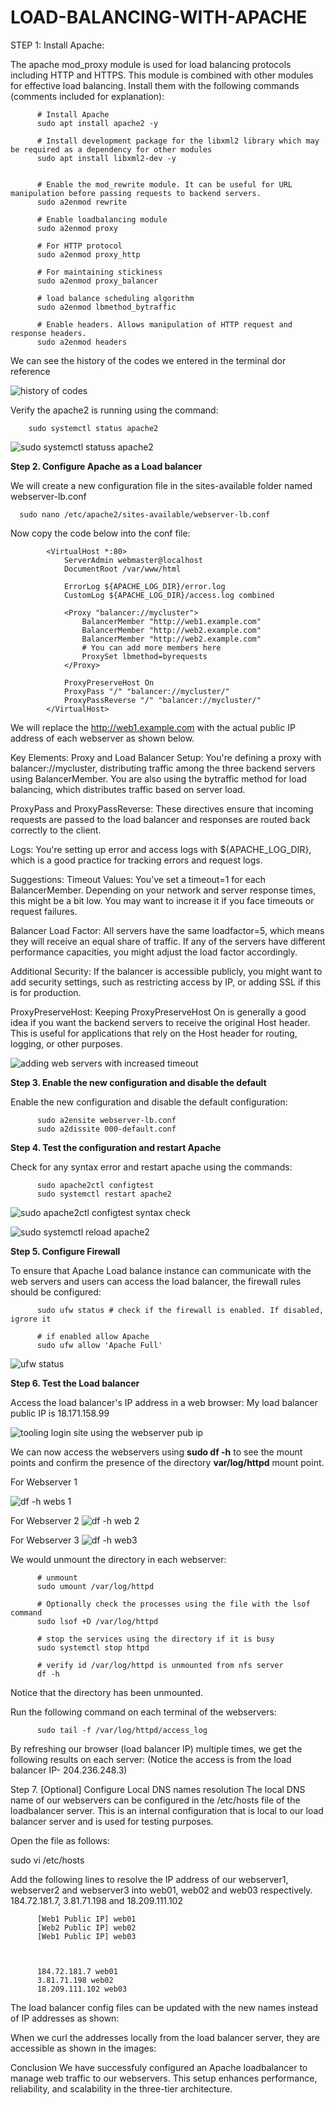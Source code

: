 # LOAD-BALANCING-WITH-APACHE


STEP 1: Install Apache:

The apache mod_proxy module is used for load balancing protocols including HTTP and HTTPS. This module is combined with other modules for effective load balancing. Install them with the following commands (comments included for explanation):

          # Install Apache
          sudo apt install apache2 -y
          
          # Install development package for the libxml2 library which may be required as a dependency for other modules
          sudo apt install libxml2-dev -y
          
          
          # Enable the mod_rewrite module. It can be useful for URL manipulation before passing requests to backend servers.
          sudo a2enmod rewrite
          
          # Enable loadbalancing module
          sudo a2enmod proxy
          
          # For HTTP protocol
          sudo a2enmod proxy_http
          
          # For maintaining stickiness
          sudo a2enmod proxy_balancer
          
          # load balance scheduling algorithm
          sudo a2enmod lbmethod_bytraffic
          
          # Enable headers. Allows manipulation of HTTP request and response headers.
          sudo a2enmod headers



We can see the history of the codes we entered in the terminal dor reference


![history of codes](https://github.com/user-attachments/assets/b4d3cf56-02b2-460c-87d3-f9eae0636ad3)


Verify the apache2 is running using the command:

        sudo systemctl status apache2
        
![sudo systemctl statuss apache2](https://github.com/user-attachments/assets/6bb91bbc-16b1-4359-a4a8-080204407a26)

**Step 2. Configure Apache as a Load balancer**

We will create a new configuration file in the sites-available folder named webserver-lb.conf



      sudo nano /etc/apache2/sites-available/webserver-lb.conf


Now copy the code below into the conf file:



            <VirtualHost *:80>
                ServerAdmin webmaster@localhost
                DocumentRoot /var/www/html
            
                ErrorLog ${APACHE_LOG_DIR}/error.log
                CustomLog ${APACHE_LOG_DIR}/access.log combined
            
                <Proxy "balancer://mycluster">
                    BalancerMember "http://web1.example.com"
                    BalancerMember "http://web2.example.com"
                    BalancerMember "http://web2.example.com"
                    # You can add more members here
                    ProxySet lbmethod=byrequests
                </Proxy>
            
                ProxyPreserveHost On
                ProxyPass "/" "balancer://mycluster/"
                ProxyPassReverse "/" "balancer://mycluster/"
            </VirtualHost>



  
We will replace the http://web1.example.com with the actual public IP address of each webserver as shown below.     





Key Elements:
Proxy and Load Balancer Setup: You're defining a proxy with balancer://mycluster, distributing traffic among the three backend servers using BalancerMember. You are also using the bytraffic method for load balancing, which distributes traffic based on server load.

ProxyPass and ProxyPassReverse: These directives ensure that incoming requests are passed to the load balancer and responses are routed back correctly to the client.

Logs: You're setting up error and access logs with ${APACHE_LOG_DIR}, which is a good practice for tracking errors and request logs.

Suggestions:
Timeout Values: You’ve set a timeout=1 for each BalancerMember. Depending on your network and server response times, this might be a bit low. You may want to increase it if you face timeouts or request failures.

Balancer Load Factor: All servers have the same loadfactor=5, which means they will receive an equal share of traffic. If any of the servers have different performance capacities, you might adjust the load factor accordingly.

Additional Security: If the balancer is accessible publicly, you might want to add security settings, such as restricting access by IP, or adding SSL if this is for production.

ProxyPreserveHost: Keeping ProxyPreserveHost On is generally a good idea if you want the backend servers to receive the original Host header. This is useful for applications that rely on the Host header for routing, logging, or other purposes.

![adding web servers with increased timeout](https://github.com/user-attachments/assets/8f8a5ac6-dad9-4a3e-a4a0-09aa83f6c3c1)

**Step 3. Enable the new configuration and disable the default**

Enable the new configuration and disable the default configuration:


          sudo a2ensite webserver-lb.conf
          sudo a2dissite 000-default.conf



**Step 4. Test the configuration and restart Apache**  

Check for any syntax error and restart apache using the commands: 


          sudo apache2ctl configtest
          sudo systemctl restart apache2


![sudo apache2ctl configtest  syntax check ](https://github.com/user-attachments/assets/14887d97-07f3-4854-9232-d81047a2fc46)

![sudo systemctl reload apache2](https://github.com/user-attachments/assets/c3a40767-b085-4de2-b575-8097d078dfac)


**Step 5. Configure Firewall**

To ensure that Apache Load balance instance can communicate with the web servers and users can access the load balancer, the firewall rules should be configured:

          sudo ufw status # check if the firewall is enabled. If disabled, igrore it
          
          # if enabled allow Apache
          sudo ufw allow 'Apache Full'


![ufw status](https://github.com/user-attachments/assets/03ce0dd7-97e4-4192-8e19-377975c3bec0)


**Step 6. Test the Load balancer**

Access the load balancer's IP address in a web browser: My load balancer public IP is 18.171.158.99

![tooling login site using the webserver pub ip](https://github.com/user-attachments/assets/978606cf-b245-452f-aafe-7ebe1e46a421)


We can now access the webservers using **sudo df -h** to see the mount points and confirm the presence of the directory **var/log/httpd** mount point.

For Webserver 1

![df -h webs 1](https://github.com/user-attachments/assets/33d184b3-08cd-4c1c-bc92-f2781f6dada3)

For Webserver 2
![df -h web 2](https://github.com/user-attachments/assets/9e0f99c9-bd30-4f30-9c48-3373787a4f13)

For Webserver 3
![df -h web3](https://github.com/user-attachments/assets/455d1b14-651c-4b28-9974-8549814e82c1)


We would unmount the directory in each webserver:

          # unmount
          sudo umount /var/log/httpd
          
          # Optionally check the processes using the file with the lsof command
          sudo lsof +D /var/log/httpd
          
          # stop the services using the directory if it is busy
          sudo systemctl stop httpd
          
          # verify id /var/log/httpd is unmounted from nfs server
          df -h

          
Notice that the directory has been unmounted.


Run the following command on each terminal of the webservers:

          sudo tail -f /var/log/httpd/access_log
          
By refreshing our browser (load balancer IP) multiple times, we get the following results on each server: (Notice the access is from the load balancer IP- 204.236.248.3)


Step 7. [Optional] Configure Local DNS names resolution
The local DNS name of our webservers can be configured in the /etc/hosts file of the loadbalancer server. This is an internal configuration that is local to our load balancer server and is used for testing purposes.

Open the file as follows:

sudo vi /etc/hosts


Add the following lines to resolve the IP address of our webserver1, webserver2 and webserver3 into web01, web02 and web03 respectively. 184.72.181.7, 3.81.71.198 and 18.209.111.102


          [Web1 Public IP] web01
          [Web2 Public IP] web02
          [Web1 Public IP] web03


          
          184.72.181.7 web01
          3.81.71.198 web02
          18.209.111.102 web03


          
The load balancer config files can be updated with the new names instead of IP addresses as shown:


When we curl the addresses locally from the load balancer server, they are accessible as shown in the images:




Conclusion
We have successfuly configured an Apache loadbalancer to manage web traffic to our webservers. This setup enhances performance, reliability, and scalability in the three-tier architecture.
